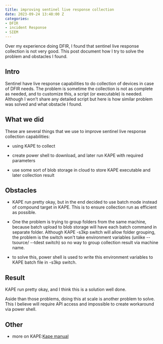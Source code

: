 ```yaml
---
title: improving sentinel live response collection
date: 2023-09-24 13:48:00 Z
categories:
- DFIR
- incident Response
- SIEM
---
```


Over my experience doing DFIR, I found that sentinel live response collection is not very good. This post document how I try to solve the problem and obstacles I found. 

<!--more-->
## Intro
Sentinel have live response capabilities to do collection of devices in case of DFIR needs. The problem is sometime the collection is not as complete as needed, and to customize this, a script (or executable) is needed. Although I won't share any detailed script but here is how similar problem was solved and what obstacle I found.
 
## What we did
These are several things that we use to improve sentinel live response collection capabilities:

* using KAPE to collect

* create power shell to download, and later run KAPE with required parameters

* use some sort of blob storage in cloud to store KAPE executable and later collection result

## Obstacles 
* KAPE run pretty okay, but in the end decided to use batch mode instead of compound target in KAPE. This is to ensure collection run as efficient as possible.

* One the problem is trying to group folders from the same machine, because batch upload to blob storage will have each batch command in separate folder. Although KAPE -s3kp switch will allow folder grouping, the problem is the switch won't take environment variables (unlike --tsource/ --tdest switch) so no way to group collection result via machine name.

* to solve this, power shell is used to write this environment variables to KAPE batch file in -s3kp switch.

## Result
KAPE run pretty okay, and I think this is a solution well done.

Aside than those problems, doing this at scale is another problem to solve. This I believe will require API access and impossible to create workaround via power shell.

## Other
* more on KAPE:[Kape manual](https://ericzimmerman.github.io/KapeDocs/)